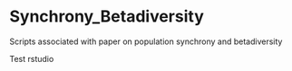 # Synchrony_Betadiversity
Scripts associated with paper on population synchrony and betadiversity

Test rstudio